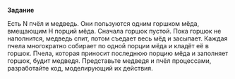**Задание**

Есть N пчёл и медведь. Они пользуются одним горшком мёда, вмещающим H порций мёда.
Сначала горшок пустой. Пока горшок не наполнится, медведь спит, потом съедает весь
мёд и засыпает. Каждая пчела многократно собирает по одной порции мёда и кладёт её
в горшок. Пчела, которая приносит последнюю порцию мёда и заполняет горшок, будит
медведя. Представьте медведя и пчёл процессами, разработайте код, моделирующий
их действия.